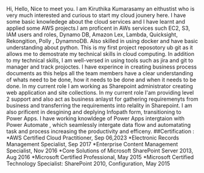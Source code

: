 Hi, Hello, Nice to meet you. I am Kiruthika Kumarasamy an eithustist who is very much interested and curious to start my cloud jounery here. I have some basic knowledege about the cloud services and I have learnt and applied some AWS projects.I am proficent in AWs services such EC2, S3, IAM users and roles, Dynamo DB, Amazon Lex, Lambda, Quicksight, Rekongition, Polly , DynamnoDB. Also skilled in using docker and have basic understanding about python. 
This is my first project reposotory ub git as it allows me to demostrate my technical skills in cloud computing. 
In addition to my technical skills, I am well-versed in using tools such as jira and git to manager and track projoctes. I have experince in creating business process documents as this helps all the team members have a clear understanding of whats need to be done, how it needs to be done and when it needs to be done.
In my current role I am working as Sharepoint administrator creating web application and site collections. In my current role I'am providing level 2 support and also act as business anlayst for gathering requiremenyts from business and transferring the requirements into relality in Sharepoint. I am also prificent in desgining and deplying Infopath form, transitioning to Power Apps. I have working knowldege of Power Apps intergtaion with Power Automate , which seamlessly intergate data flow and automatating task and process increasing the productivity and efficeny. 
##Certification :
*AWS Certified Cloud Practitioner, Sep 06,2023
*Electronic Records Management Specialist, Sep 2017 
*Enterprise Content Management Specialist, Nov 2016 
*Core Solutions of Microsoft SharePoint Server 2013, Aug 2016 
*Microsoft Certified Professional, May 2015 
*Microsoft Certified Technology Specialist: SharePoint 2010, Configuration, May 2015
